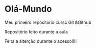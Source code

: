 # Olá-Mundo
 Meu primeiro repositorio curso Git &Github

 Repositório feito durante a aula
 
Feita a alterção durante o acesso!!!!

